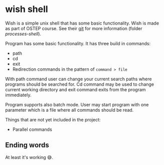 # wish shell
Wish is a simple unix shell that has some basic functionality. Wish is made as part of OSTEP course. See their [git](https://github.com/remzi-arpacidusseau/ostep-projects) for more information (folder *processes-shell*).

Program has some basic functionality. It has three build in commands:
- path
- cd
- exit
- Redirection commands in the pattern of `command > file`

With path command user can change your current search paths where programs should be searched for. Cd command may be used to change current working directory and exit command exits from the program immediately.

Program supports also batch mode. User may start program with one parameter which is a file where all commands should be read.

Things that are not yet included in the project:
- Parallel commands

## Ending words
At least it's working 😅.
